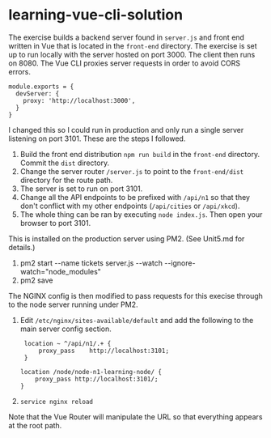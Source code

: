 # learning-vue-cli-solution

The exercise builds a backend server found in `server.js` and front end written in Vue that is located in the `front-end` directory. The exercise is
set up to run locally with the server hosted on port 3000. The client then runs on 8080. The Vue CLI
proxies server requests in order to avoid CORS errors.

```
module.exports = {
  devServer: {
    proxy: 'http://localhost:3000',
  }
}
```

I changed this so I could run in production and only run a single server listening on port 3101. These are the steps I followed.

1. Build the front end distribution `npm run build` in the `front-end` directory. Commit the `dist` directory.
1. Change the server router `/server.js` to point to the `front-end/dist` directory for the route path.
1. The server is set to run on port 3101.
1. Change all the API endpoints to be prefixed with `/api/n1` so that they don't conflict with my other endpoints (`/api/cities` or `/api/xkcd`).
1. The whole thing can be ran by executing `node index.js`. Then open your browser to port 3101.

This is installed on the production server using PM2. (See Unit5.md for details.)

1. pm2 start --name tickets server.js --watch --ignore-watch="node_modules"
1. pm2 save

The NGINX config is then modified to pass requests for this execise through to the node server running under PM2.

1. Edit `/etc/nginx/sites-available/default` and add the following to the main server config section.

   ```
    location ~ ^/api/n1/.+ {
        proxy_pass    http://localhost:3101;
    }

   location /node/node-n1-learning-node/ {
       proxy_pass http://localhost:3101/;
   }
   ```

1. `service nginx reload`

Note that the Vue Router will manipulate the URL so that everything appears at the root path.
